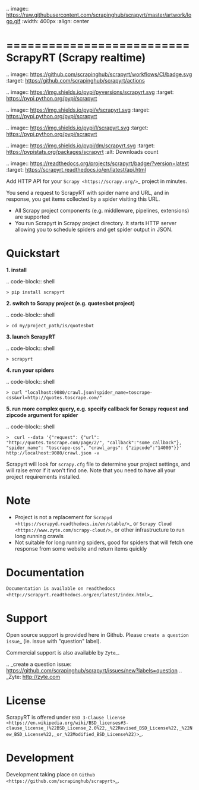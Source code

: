 .. image:: https://raw.githubusercontent.com/scrapinghub/scrapyrt/master/artwork/logo.gif
   :width: 400px
   :align: center

==========================
ScrapyRT (Scrapy realtime)
==========================

.. image:: https://github.com/scrapinghub/scrapyrt/workflows/CI/badge.svg
   :target: https://github.com/scrapinghub/scrapyrt/actions

.. image:: https://img.shields.io/pypi/pyversions/scrapyrt.svg
    :target: https://pypi.python.org/pypi/scrapyrt

.. image:: https://img.shields.io/pypi/v/scrapyrt.svg
    :target: https://pypi.python.org/pypi/scrapyrt

.. image:: https://img.shields.io/pypi/l/scrapyrt.svg
    :target: https://pypi.python.org/pypi/scrapyrt

.. image:: https://img.shields.io/pypi/dm/scrapyrt.svg
   :target: https://pypistats.org/packages/scrapyrt
   :alt: Downloads count

.. image:: https://readthedocs.org/projects/scrapyrt/badge/?version=latest
   :target: https://scrapyrt.readthedocs.io/en/latest/api.html

Add HTTP API for your `Scrapy <https://scrapy.org/>`_ project in minutes.

You send a request to ScrapyRT with spider name and URL, and in response, you get items collected by a spider
visiting this URL. 

* All Scrapy project components (e.g. middleware, pipelines, extensions) are supported
* You run Scrapyrt in Scrapy project directory. It starts HTTP server allowing you to schedule spiders and get spider output in JSON.


Quickstart
===============

**1. install**

.. code-block:: shell

    > pip install scrapyrt

**2. switch to Scrapy project (e.g. quotesbot project)**

.. code-block:: shell

    > cd my/project_path/is/quotesbot

**3. launch ScrapyRT**

.. code-block:: shell

    > scrapyrt

**4. run your spiders**

.. code-block:: shell

    > curl "localhost:9080/crawl.json?spider_name=toscrape-css&url=http://quotes.toscrape.com/"

**5. run more complex query, e.g. specify callback for Scrapy request and zipcode argument for spider**

.. code-block:: shell

    >  curl --data '{"request": {"url": "http://quotes.toscrape.com/page/2/", "callback":"some_callback"}, "spider_name": "toscrape-css", "crawl_args": {"zipcode":"14000"}}' http://localhost:9080/crawl.json -v

Scrapyrt will look for ``scrapy.cfg`` file to determine your project settings,
and will raise error if it won't find one.  Note that you need to have all
your project requirements installed.

Note
====
* Project is not a replacement for `Scrapyd <https://scrapyd.readthedocs.io/en/stable/>`_ or `Scrapy Cloud <https://www.zyte.com/scrapy-cloud/>`_ or other infrastructure to run long running crawls
* Not suitable for long running spiders, good for spiders that will fetch one response from some website and return items quickly


Documentation
=============

`Documentation is available on readthedocs <http://scrapyrt.readthedocs.org/en/latest/index.html>`_.

Support
=======

Open source support is provided here in Github. Please `create a question
issue`_ (ie. issue with "question" label).

Commercial support is also available by `Zyte`_.

.. _create a question issue: https://github.com/scrapinghub/scrapyrt/issues/new?labels=question
.. _Zyte: http://zyte.com

License
=======
ScrapyRT is offered under `BSD 3-Clause license <https://en.wikipedia.org/wiki/BSD_licenses#3-clause_license_(%22BSD_License_2.0%22,_%22Revised_BSD_License%22,_%22New_BSD_License%22,_or_%22Modified_BSD_License%22)>`_.


Development
===========
Development taking place on `Github <https://github.com/scrapinghub/scrapyrt>`_.
